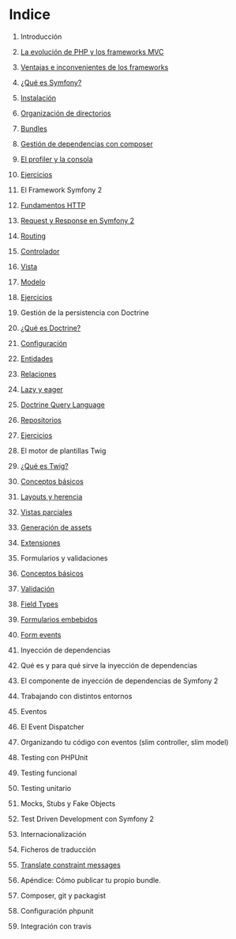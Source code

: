 # Indice

1. Introducción
  1. [La evolución de PHP y los frameworks MVC](/1-introduccion/la-evolucion-de-php-y-los-frameworks-mvc.md)
  1. [Ventajas e inconvenientes de los frameworks](/1-introduccion/ventajas-e-inconvenientes-de-los-frameworks.md)
  1. [¿Qué es Symfony?](/1-introduccion/que-es-symfony.md)
  1. [Instalación](/1-introduccion/instalacion.md)
  1. [Organización de directorios](/1-introduccion/directorios.md)
  1. [Bundles](/1-introduccion/bundles.md)
  1. [Gestión de dependencias con composer](/1-introduccion/composer.md)
  1. [El profiler y la consola](/1-introduccion/profiler-y-consola.md)
  1. [Ejercicios](/1-introduccion/ejercicios.md)

2. El Framework Symfony 2
  2. [Fundamentos HTTP](/2-symfony-a-vista-de-pajaro/fundamentos-http.md)
  2. [Request y Response en Symfony 2](/2-symfony-a-vista-de-pajaro/request-response.md)
  2. [Routing](/2-symfony-a-vista-de-pajaro/routing.md)
  2. [Controlador](/2-symfony-a-vista-de-pajaro/controller.md)
  2. [Vista](/2-symfony-a-vista-de-pajaro/templating.md)
  2. [Modelo](/2-symfony-a-vista-de-pajaro/model.md)
  2. [Ejercicios](/2-symfony-a-vista-de-pajaro/ejercicios.md)

3. Gestión de la persistencia con Doctrine
  3. [¿Qué es Doctrine?](/3-doctrine/doctrine.md)
  3. [Configuración](/3-doctrine/configuracion.md)
  3. [Entidades](/3-doctrine/entidades.md)
  3. [Relaciones](/3-doctrine/relaciones.md)
  3. [Lazy y eager](/3-doctrine/lazy-eager.md)
  3. [Doctrine Query Language](/3-doctrine/dql.md)
  3. [Repositorios](/3-doctrine/repositorios.md)
  3. [Ejercicios](/3-doctrine/ejercicios.md)

4. El motor de plantillas Twig
  4. [¿Qué es Twig?](/4-twig/twig.md)
  4. [Conceptos básicos](/4-twig/conceptos-basicos.md)
  4. [Layouts y herencia](/4-twig/layouts-herencia.md)
  4. [Vistas parciales](/4-twig/include-render.md)
  4. [Generación de assets](/4-twig/assets.md)
  4. [Extensiones](/4-twig/extensiones.md)

5. Formularios y validaciones
  5. [Conceptos básicos](/5-formularios/conceptos-basicos.md)
  5. [Validación](/5-formularios/validacion.md)
  5. [Field Types](/5-formularios/field-types.md)
  5. [Formularios embebidos](/5-formularios/formularios-embebidos.md)
  5. [Form events](/5-formularios/form-events.md)

6. Inyección de dependencias
  6. Qué es y para qué sirve la inyección de dependencias
  6. El componente de inyección de dependencias de Symfony 2
  6. Trabajando con distintos entornos

7. Eventos
  7. El Event Dispatcher
  7. Organizando tu código con eventos (slim controller, slim model)

8. Testing con PHPUnit
  8. Testing funcional
  8. Testing unitario
  8. Mocks, Stubs y Fake Objects
  8. Test Driven Development con Symfony 2

9. Internacionalización
  9. Ficheros de traducción
  9. [Translate constraint messages](http://symfony.com/doc/current/book/translation.html#book-translation-constraint-messages)

10. Apéndice: Cómo publicar tu propio bundle.
  10. Composer, git y packagist
  10. Configuración phpunit
  10. Integración con travis
